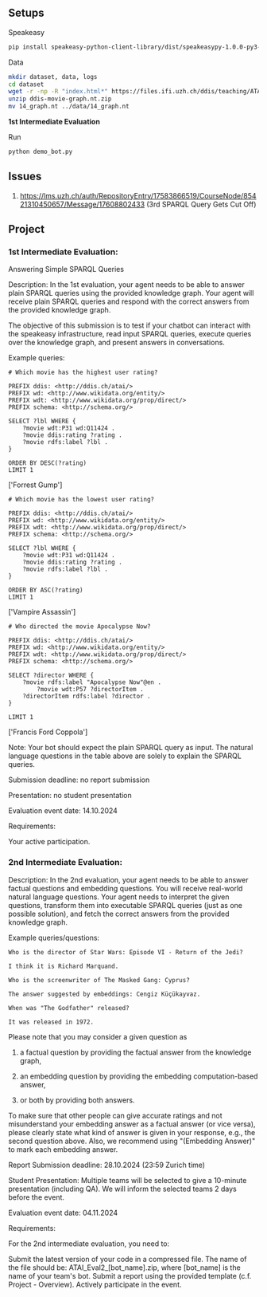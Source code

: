 ## Setups

Speakeasy
```bash
pip install speakeasy-python-client-library/dist/speakeasypy-1.0.0-py3-none-any.whl
```

Data
```bash
mkdir dataset, data, logs
cd dataset
wget -r -np -R "index.html*" https://files.ifi.uzh.ch/ddis/teaching/ATAI2024/dataset/
unzip ddis-movie-graph.nt.zip
mv 14_graph.nt ../data/14_graph.nt
``` 

**1st Intermediate Evaluation**

Run
```bash
python demo_bot.py
```

## Issues
1. https://lms.uzh.ch/auth/RepositoryEntry/17583866519/CourseNode/85421310450657/Message/17608802433 (3rd SPARQL Query Gets Cut Off)

## Project 

### 1st Intermediate Evaluation:  

Answering Simple SPARQL Queries

Description: In the 1st evaluation, your agent needs to be able to answer plain SPARQL queries using the provided knowledge graph. Your agent will receive plain SPARQL queries and respond with the correct answers from the provided knowledge graph.

The objective of this submission is to test if your chatbot can interact with the speakeasy infrastructure, read input SPARQL queries, execute queries over the knowledge graph, and present answers in conversations.

Example queries: 

```
# Which movie has the highest user rating?  

PREFIX ddis: <http://ddis.ch/atai/>   
PREFIX wd: <http://www.wikidata.org/entity/>   
PREFIX wdt: <http://www.wikidata.org/prop/direct/>   
PREFIX schema: <http://schema.org/>   

SELECT ?lbl WHERE {  
    ?movie wdt:P31 wd:Q11424 .  
    ?movie ddis:rating ?rating .  
    ?movie rdfs:label ?lbl .  
}  

ORDER BY DESC(?rating)   
LIMIT 1 
```

['Forrest Gump'] 

 
```
# Which movie has the lowest user rating? 

PREFIX ddis: <http://ddis.ch/atai/>   
PREFIX wd: <http://www.wikidata.org/entity/>   
PREFIX wdt: <http://www.wikidata.org/prop/direct/>   
PREFIX schema: <http://schema.org/>   

SELECT ?lbl WHERE {  
    ?movie wdt:P31 wd:Q11424 .  
    ?movie ddis:rating ?rating .  
    ?movie rdfs:label ?lbl .  
}  

ORDER BY ASC(?rating)   
LIMIT 1 
```

['Vampire Assassin'] 

 
```
# Who directed the movie Apocalypse Now?  

PREFIX ddis: <http://ddis.ch/atai/>   
PREFIX wd: <http://www.wikidata.org/entity/>
PREFIX wdt: <http://www.wikidata.org/prop/direct/>
PREFIX schema: <http://schema.org/>   

SELECT ?director WHERE {  
    ?movie rdfs:label "Apocalypse Now"@en .  
        ?movie wdt:P57 ?directorItem . 
    ?directorItem rdfs:label ?director . 
}  

LIMIT 1  
```

['Francis Ford Coppola'] 

Note: Your bot should expect the plain SPARQL query as input. The natural language questions in the table above are solely to explain the SPARQL queries.

Submission deadline: no report submission

Presentation: no student presentation

Evaluation event date: 14.10.2024 

Requirements: 

Your active participation. 


### 2nd Intermediate Evaluation:  
Description:  In the 2nd evaluation, your agent needs to be able to answer factual questions and embedding questions. You will receive real-world natural language questions. Your agent needs to interpret the given questions, transform them into executable SPARQL queries (just as one possible solution), and fetch the correct answers from the provided knowledge graph.

Example queries/questions: 
```
Who is the director of Star Wars: Episode VI - Return of the Jedi? 

I think it is Richard Marquand. 
```
```
Who is the screenwriter of The Masked Gang: Cyprus? 

The answer suggested by embeddings: Cengiz Küçükayvaz. 
```
```
When was "The Godfather" released? 

It was released in 1972. 
```

Please note that you may consider a given question as

1) a factual question by providing the factual answer from the knowledge graph,

2) an embedding question by providing the embedding computation-based answer,

3) or both by providing both answers.

To make sure that other people can give accurate ratings and not misunderstand your embedding answer as a factual answer (or vice versa), please clearly state what kind of answer is given in your response, e.g., the second question above. Also, we recommend using "(Embedding Answer)" to mark each embedding answer.

Report Submission deadline: 28.10.2024 (23:59 Zurich time)

Student Presentation: Multiple teams will be selected to give a 10-minute presentation (including QA). We will inform the selected teams 2 days before the event.

Evaluation event date: 04.11.2024 

Requirements: 

For the 2nd intermediate evaluation, you need to: 

Submit the latest version of your code in a compressed file. The name of the file should be: ATAI_Eval2_[bot_name].zip, where [bot_name] is the name of your team's bot.
Submit a report using the provided template (c.f. Project - Overview).
Actively participate in the event.  